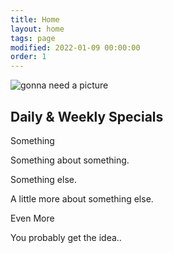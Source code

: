 ```yaml
---
title: Home
layout: home
tags: page
modified: 2022-01-09 00:00:00
order: 1
---
```

<div class="max-w-7xl mx-auto text-xl text-center mb-20">
    <div class="grid md:grid-cols-12 max-w-7xl px-4  mx-auto mt-20 mb-40 ">
        <div class="md:col-span-7 mx-auto">
            <img src="" class="mx-auto shadow-lg rounded" alt="gonna need a picture" title="Big J's Convenience">
        </div>
        <div class="md:col-span-5 mx-auto text-center">
            <h2 class="text-purple-800 text-3xl md:text-4xl mt-10 md:mt-0 mb-4 md:mb-10 font-bold mx-auto">Daily &amp; Weekly Specials</h2>
            <p class="text-xl leading-relaxed text-purple-700 font-bold uppercase">Something</p>
            <p class="px-4 md:px-14">Something about something.</p>
            <p class="text-xl leading-relaxed text-purple-700 font-bold mt-4 md:mt-10 uppercase">Something else.</p>
            <p class="px-4 md:px-14">A little more about something else.</p>
            <p class="text-xl leading-relaxed text-purple-700 font-bold mt-4 md:mt-10 uppercase">Even More</p>
            <p class="px-4 md:px-14">You probably get the idea..</p>
        </div>
        <div>
        </div>
    </div>
</div>
